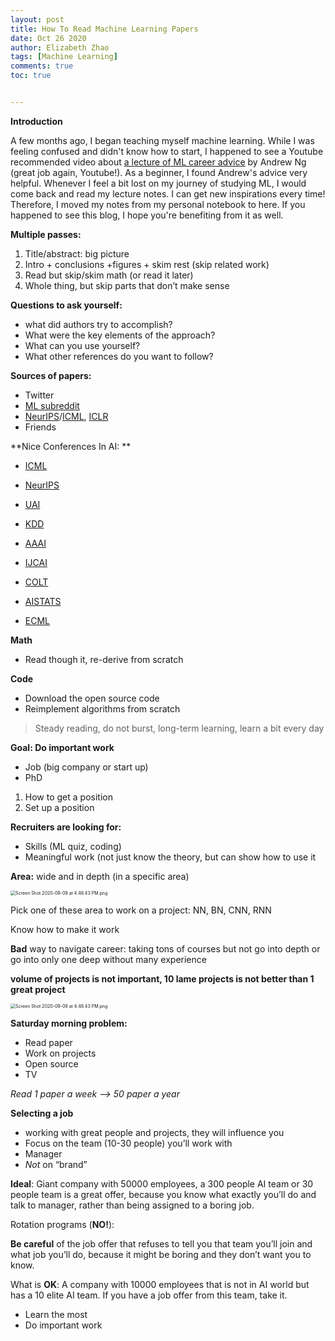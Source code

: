 ```yaml
---
layout: post
title: How To Read Machine Learning Papers
date: Oct 26 2020
author: Elizabeth Zhao
tags: [Machine Learning]
comments: true
toc: true


---
```


**Introduction**

A few months ago, I began teaching myself machine learning. While I was feeling confused and didn't know how to start, I happened to see a Youtube recommended video about [a lecture of ML career advice](https://www.youtube.com/watch?v=733m6qBH-jI&t=2497s) by Andrew Ng (great job again, Youtube!). As a beginner, I found Andrew's advice very helpful. Whenever I feel a bit lost on my journey of studying ML, I would come back and read my lecture notes. I can get new inspirations every time! Therefore, I moved my notes from my personal notebook to here. If you happened to see this blog, I hope you're benefiting from it as well. 

**Multiple passes:**

1. Title/abstract: big picture
2. Intro + conclusions +figures + skim rest (skip related work)
3. Read but skip/skim math (or read it later)
4. Whole thing, but skip parts that don’t make sense

**Questions to ask yourself:**

- what did authors try to accomplish?
- What were the key elements of the approach?
- What can you use yourself?
- What other references do you want to follow?

**Sources of papers:**

- Twitter
- [ML subreddit](https://www.reddit.com/r/MachineLearning/)
- [NeurIPS](https://nips.cc/)/[ICML](https://icml.cc/), [ICLR](https://iclr.cc/)
- Friends

**Nice Conferences In AI: **

- [ICML](https://icml.cc/)

- [NeurIPS](https://nips.cc/)

- [UAI](http://www.auai.org/uai2020/index.php)

- [KDD](https://www.kdd.org/kdd2020/)

- [AAAI](https://www.aaai.org/)

- [IJCAI](https://www.ijcai.org/)

- [COLT](https://www.learningtheory.org/colt2020/)

- [AISTATS](http://aistats.org/)

- [ECML](https://ecmlpkdd2020.net/)

**Math**

- Read though it, re-derive from scratch

**Code**

- Download the open source code
- Reimplement algorithms from scratch



> Steady reading, do not burst, long-term learning, learn a bit every day



**Goal: Do important work**

- Job (big company or start up)
- PhD

1. How to get a position
2. Set up a position

**Recruiters are looking for:**

- Skills (ML quiz, coding)
- Meaningful work (not just know the theory, but can show how to use it

**Area:** wide and in depth (in a specific area) 

<img src="https://user-images.githubusercontent.com/56653390/97247345-e0af7480-17d5-11eb-9ef6-3ef0035eca15.png" alt="Screen Shot 2020-09-09 at 4.48.43 PM.png" style="zoom:50%;" />

Pick one of these area to work on a project: NN, BN, CNN, RNN

Know how to make it work



**Bad** way to navigate career: taking tons of courses but not go into depth or go into only one deep without many experience

**volume of projects is not important, 10 lame projects is not better than 1 great project**

<img src="https://user-images.githubusercontent.com/56653390/97247414-02a8f700-17d6-11eb-8617-eba84e0f8252.png" alt="Screen Shot 2020-09-09 at 4.48.43 PM.png" style="zoom:50%;" />

 **Saturday morning problem:**

- Read paper
- Work on projects
- Open source
- TV

*Read 1 paper a week --> 50 paper a year*

**Selecting a job**

- working with great people and projects, they will influence you
- Focus on the team (10-30 people) you’ll work with
- Manager
- *Not* on “brand”

**Ideal**: Giant company with 50000 employees, a 300 people AI team or 30 people team is a great offer, because you know what exactly you’ll do and talk to manager, rather than being assigned to a boring job.

Rotation programs (**NO!**):

**Be careful** of the job offer that refuses to tell you that team you’ll join and what job you’ll do, because it might be boring and they don’t want you to know. 

What is **OK**: A company with 10000 employees that is not in AI world but has a 10 elite AI team. If you have a job offer from this team, take it.

- Learn the most
- Do important work